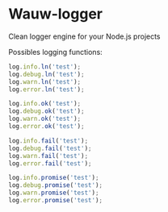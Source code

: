 # Wauw-logger


Clean logger engine for your Node.js projects

Possibles logging functions:

```js
log.info.ln('test');
log.debug.ln('test');
log.warn.ln('test');
log.error.ln('test');

log.info.ok('test');
log.debug.ok('test');
log.warn.ok('test');
log.error.ok('test');

log.info.fail('test');
log.debug.fail('test');
log.warn.fail('test');
log.error.fail('test');

log.info.promise('test');
log.debug.promise('test');
log.warn.promise('test');
log.error.promise('test');
```
